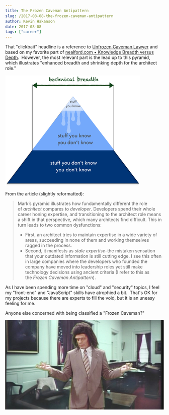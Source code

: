 ```yaml
---
title: The Frozen Caveman Antipattern
slug: /2017-08-08-the-frozen-caveman-antipattern
author: Kevin Hakanson
date: 2017-08-08
tags: ["career"]
---
```

That "clickbait" headline is a reference to [Unfrozen Caveman Lawyer](https://en.wikipedia.org/wiki/Unfrozen_Caveman_Lawyer) and based on my favorite part of [nealford.com • Knowledge Breadth versus Depth](http://nealford.com/memeagora/2015/09/08/knowledge-breadth-versus-depth.html).  However, the most relevant part is the lead up to this pyramid, which illustrates "enhanced breadth and shrinking depth for the architect role."

![](images/pastedImage_5.png)

From the article (slightly reformatted):

> Mark’s pyramid illustrates how fundamentally different the role of _architect_ compares to _developer_. Developers spend their whole career honing expertise, and transitioning to the architect role means a shift in that perspective, which many architects find difficult. This in turn leads to two common dysfunctions:
>
> * First, an architect tries to maintain expertise in a wide variety of areas, succeeding in none of them and working themselves ragged in the process.
> * Second, it manifests as _stale expertise_–the mistaken sensation that your outdated information is still cutting edge. I see this often in large companies where the developers who founded the company have moved into leadership roles yet still make technology decisions using ancient criteria (I refer to this as the _Frozen Caveman Antipattern_).

As I have been spending more time on "cloud" and "security" topics, I feel my "front-end" and "JavaScript" skills have atrophied a bit.  That's OK for my projects because there are experts to fill the void, but it is an uneasy feeling for me.

Anyone else concerned with being classified a "Frozen Caveman?"

![Frozen Caveman Lawyer](images/1238985.jpeg)
